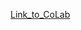 [Link_to_CoLab](https://colab.research.google.com/drive/1aqN0UKaGicAQ2YEhg9bUOpZnAQPgcJHV?usp=sharing)

